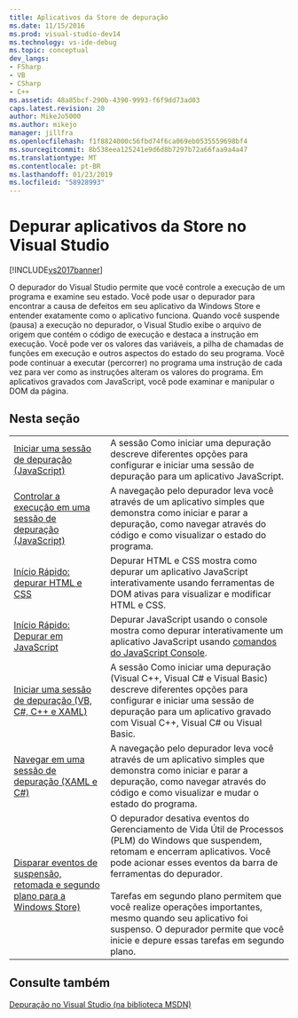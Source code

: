 ```yaml
---
title: Aplicativos da Store de depuração
ms.date: 11/15/2016
ms.prod: visual-studio-dev14
ms.technology: vs-ide-debug
ms.topic: conceptual
dev_langs:
- FSharp
- VB
- CSharp
- C++
ms.assetid: 48a85bcf-290b-4390-9993-f6f9dd73ad03
caps.latest.revision: 20
author: MikeJo5000
ms.author: mikejo
manager: jillfra
ms.openlocfilehash: f1f8824000c56fbd74f6ca069eb0535559698bf4
ms.sourcegitcommit: 8b538eea125241e9d6d8b7297b72a66faa9a4a47
ms.translationtype: MT
ms.contentlocale: pt-BR
ms.lasthandoff: 01/23/2019
ms.locfileid: "58928993"
---
```

# <a name="debug-store-apps-in-visual-studio"></a>Depurar aplicativos da Store no Visual Studio
[!INCLUDE[vs2017banner](../includes/vs2017banner.md)]

O depurador do Visual Studio permite que você controle a execução de um programa e examine seu estado. Você pode usar o depurador para encontrar a causa de defeitos em seu aplicativo da Windows Store e entender exatamente como o aplicativo funciona. Quando você suspende (pausa) a execução no depurador, o Visual Studio exibe o arquivo de origem que contém o código de execução e destaca a instrução em execução. Você pode ver os valores das variáveis​​, a pilha de chamadas de funções em execução e outros aspectos do estado do seu programa. Você pode continuar a executar (percorrer) no programa uma instrução de cada vez para ver como as instruções alteram os valores do programa. Em aplicativos gravados com JavaScript, você pode examinar e manipular o DOM da página.

## <a name="in-this-section"></a>Nesta seção

|||
|-|-|
|[Iniciar uma sessão de depuração (JavaScript)](../debugger/start-a-debugging-session-for-store-apps-in-visual-studio-javascript.md)|A sessão Como iniciar uma depuração descreve diferentes opções para configurar e iniciar uma sessão de depuração para um aplicativo JavaScript.|
|[Controlar a execução em uma sessão de depuração (JavaScript)](../debugger/control-execution-of-a-store-app-in-a-visual-studio-debug-session-for-windows-store-apps-javascript.md)|A navegação pelo depurador leva você através de um aplicativo simples que demonstra como iniciar e parar a depuração, como navegar através do código e como visualizar o estado do programa.|
|[Início Rápido: depurar HTML e CSS](../debugger/quickstart-debug-html-and-css.md)|Depurar HTML e CSS mostra como depurar um aplicativo JavaScript interativamente usando ferramentas de DOM ativas para visualizar e modificar HTML e CSS.|
|[Início Rápido: Depurar em JavaScript](../debugger/quickstart-debug-javascript-using-the-console.md)|Depurar JavaScript usando o console mostra como depurar interativamente um aplicativo JavaScript usando [comandos do JavaScript Console](../debugger/javascript-console-commands.md).|
|[Iniciar uma sessão de depuração (VB, C#, C++ e XAML)](../debugger/start-a-debugging-session-for-a-store-app-in-visual-studio-vb-csharp-cpp-and-xaml.md)|A sessão Como iniciar uma depuração (Visual C++, Visual C# e Visual Basic) descreve diferentes opções para configurar e iniciar uma sessão de depuração para um aplicativo gravado com Visual C++, Visual C# ou Visual Basic.|
|[Navegar em uma sessão de depuração (XAML e C#)](../debugger/navigate-a-debugging-session-in-visual-studio-xaml-and-csharp.md)|A navegação pelo depurador leva você através de um aplicativo simples que demonstra como iniciar e parar a depuração, como navegar através do código e como visualizar e mudar o estado do programa.|
|[Disparar eventos de suspensão, retomada e segundo plano para a Windows Store)](../debugger/how-to-trigger-suspend-resume-and-background-events-for-windows-store-apps-in-visual-studio.md)|O depurador desativa eventos do Gerenciamento de Vida Útil de Processos (PLM) do Windows que suspendem, retomam e encerram aplicativos. Você pode acionar esses eventos da barra de ferramentas do depurador.<br /><br /> Tarefas em segundo plano permitem que você realize operações importantes, mesmo quando seu aplicativo foi suspenso. O depurador permite que você inicie e depure essas tarefas em segundo plano.|

## <a name="see-also"></a>Consulte também
 [Depuração no Visual Studio (na biblioteca MSDN)](http://go.microsoft.com/fwlink/?LinkID=226896)
